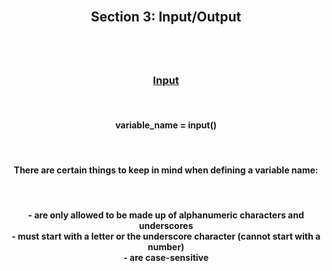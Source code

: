 <div align='center'>
<h2 style='border: solid white 1px;'>Section 3: Input/Output<h2>

<br>
<h3 style='text-decoration: underline;'>Input</h3>
<br>

<h4>variable_name = input()</h4>

<br>

<h4>There are certain things to keep in mind when defining a variable name:</h4>

<br>

<h4>
- are only allowed to be made up of alphanumeric characters and underscores
<br>
- must start with a letter or the underscore character (cannot start with a number)
<br>
- are case-sensitive
<br>
<br>
</h4>






</div>